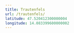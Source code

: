```yaml
---
title: Trautenfels
url: /trautenfels/
latitude: 47.520412300000004
longitude: 14.083399600000002
---
```

